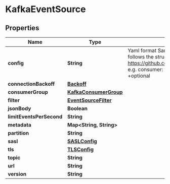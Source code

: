 

# KafkaEventSource

## Properties

Name | Type | Description | Notes
------------ | ------------- | ------------- | -------------
**config** | **String** | Yaml format Sarama config for Kafka connection. It follows the struct of sarama.Config. See https://github.com/Shopify/sarama/blob/main/config.go e.g.  consumer:   fetch:     min: 1 net:   MaxOpenRequests: 5  +optional |  [optional]
**connectionBackoff** | [**Backoff**](Backoff.md) |  |  [optional]
**consumerGroup** | [**KafkaConsumerGroup**](KafkaConsumerGroup.md) |  |  [optional]
**filter** | [**EventSourceFilter**](EventSourceFilter.md) |  |  [optional]
**jsonBody** | **Boolean** |  |  [optional]
**limitEventsPerSecond** | **String** |  |  [optional]
**metadata** | **Map&lt;String, String&gt;** |  |  [optional]
**partition** | **String** |  |  [optional]
**sasl** | [**SASLConfig**](SASLConfig.md) |  |  [optional]
**tls** | [**TLSConfig**](TLSConfig.md) |  |  [optional]
**topic** | **String** |  |  [optional]
**url** | **String** |  |  [optional]
**version** | **String** |  |  [optional]



